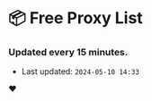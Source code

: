 # :package: Free Proxy List
### Updated every 15 minutes.

- Last updated: `2024-05-10 14:33`

:heart:
